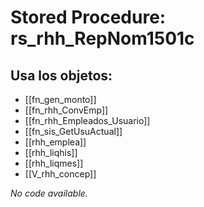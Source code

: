 # Stored Procedure: rs_rhh_RepNom1501c

## Usa los objetos:
- [[fn_gen_monto]]
- [[fn_rhh_ConvEmp]]
- [[fn_rhh_Empleados_Usuario]]
- [[fn_sis_GetUsuActual]]
- [[rhh_emplea]]
- [[rhh_liqhis]]
- [[rhh_liqmes]]
- [[V_rhh_concep]]

*No code available.*
